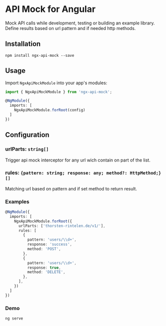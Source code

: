 # API Mock for Angular

Mock API calls while development, testing or building an example library.
Define results based on url pattern and if needed http methods.

## Installation

`npm install ngx-api-mock --save`

## Usage

Import `NgxApiMockModule` into your app's modules:

```typescript
import { NgxApiMockModule } from 'ngx-api-mock';

@NgModule({
  imports: [
    NgxApiMockModule.forRoot(config)
  ]
})
```

## Configuration

### urlParts: `string[]`

Trigger api mock interceptor for any url wich contain on part of the list.

### rules: `{pattern: string; response: any; method?: HttpMethod;}[]`

Matching url based on pattern and if set method to return result.

### Examples

```typescript
@NgModule({
  imports: [
    NgxApiMockModule.forRoot({
      urlParts: ['thorsten-rintelen.de/v1/'],
      rules: [
        {
          pattern: 'users/\\d+',
          response: 'success',
          method: 'POST',
        },
        {
          pattern: 'users/\\d+',
          response: true,
          method: 'DELETE',
        },
      ],
    })
  ]
})
```

### Demo

```html
ng serve
```
